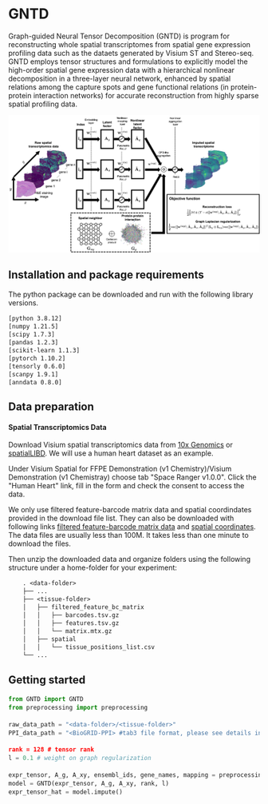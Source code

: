 # GNTD
Graph-guided Neural Tensor Decomposition (GNTD) is program for reconstructing whole spatial transcriptomes from spatial gene expression profiling data such as the dataets generated by Visium ST and Stereo-seq. GNTD employs tensor structures and formulations to explicitly model the high-order spatial gene expression data with a hierarchical nonlinear decomposition in a three-layer neural network, enhanced by spatial relations among the capture spots and gene functional relations (in protein-protein interaction networks) for accurate reconstruction from highly sparse spatial profiling data.

![](https://github.com/kuanglab/GNTD/blob/main/GNTD_Workflow.png)

Installation and package requirements
--------------------------------------------------------------------
The python package can be downloaded and run with the following library versions.
```
[python 3.8.12]
[numpy 1.21.5]
[scipy 1.7.3]
[pandas 1.2.3]
[scikit-learn 1.1.3]
[pytorch 1.10.2]
[tensorly 0.6.0]
[scanpy 1.9.1]
[anndata 0.8.0]
```

Data preparation
--------------------------------------------------------------------------------

#### Spatial Transcriptomics Data
Download Visium spatial transcriptomics data from [10x Genomics](https://support.10xgenomics.com/spatial-gene-expression/datasets/) or [spatialLIBD](http://research.libd.org/spatialLIBD/). We will use a human heart dataset as an example. 

Under Visium Spatial for FFPE Demonstration (v1 Chemistry)/Visium Demonstration (v1 Chemistray) choose tab "Space Ranger v1.0.0". Click the "Human Heart" link, fill in the form and check the consent to access the data. 

We only use filtered feature-barcode matrix data and spatial coordindates provided in the download file list. They can also be downloaded with following links [filtered feature-barcode matrix data](https://cf.10xgenomics.com/samples/spatial-exp/1.0.0/V1_Human_Heart/V1_Human_Heart_filtered_feature_bc_matrix.tar.gz) and [spatial coordinates](https://cf.10xgenomics.com/spatial-gene-expression/datasets/V1_Human_Heart/V1_Human_Heart_spatial.tar.gz). The data files are usually less than 100M. It takes less than one minute to download the files.

Then unzip the downloaded data and organize folders using the following structure under a home-folder for your experiment:

        . <data-folder>
        ├── ...
        ├── <tissue-folder>
        │   ├── filtered_feature_bc_matrix
        │   │   ├── barcodes.tsv.gz
        │   │   ├── features.tsv.gz
        │   │   └── matrix.mtx.gz
        │   ├── spatial
        │   │   └── tissue_positions_list.csv
        └── ...
        
Getting started
--------------------------------------------------------------------------------
```python
from GNTD import GNTD
from preprocessing import preprocessing

raw_data_path = "<data-folder>/<tissue-folder>"
PPI_data_path = "<BioGRID-PPI> #tab3 file format, please see details in the link: https://wiki.thebiogrid.org/doku.php/biogrid_tab_version_3.0

rank = 128 # tensor rank
l = 0.1 # weight on graph regularization

expr_tensor, A_g, A_xy, ensembl_ids, gene_names, mapping = preprocessing(raw_data_path, PPI_data_path)
model = GNTD(expr_tensor, A_g, A_xy, rank, l)
expr_tensor_hat = model.impute()
```

